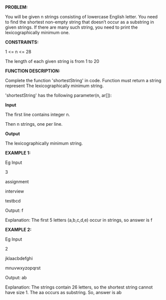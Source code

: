 **PROBLEM:**

You will be given n strings consisting of lowercase English letter. You need to find the shortest non-empty string that doesn’t occur as a substring in given strings. If there are many such string, you need to print the lexicographically minimum one. 

**CONSTRAINTS:**

1 <= n <= 28

The length of each given string is from 1 to 20

**FUNCTION DESCRIPTION:**

Complete the function 'shortestString' in code. Function must return a string represent The lexicographically minimum string.

'shortestString' has the following parameter(n, ar[]):

**Input**

The first line contains integer n.

Then n strings, one per line.

**Output**

The lexicographically minimum string.

**EXAMPLE 1:** 

Eg Input

3

assignment

interview

testbcd

Output: f

Explanation: The first 5 letters (a,b,c,d,e) occur in strings, so answer is f

**EXAMPLE 2:** 

Eg Input

2

jklaacbdefghi

mnuvwxyzopqrst

Output: ab

Explanation: The strings contain 26 letters, so the shortest string cannot have size 1. The aa occurs as substring. So, answer is ab
